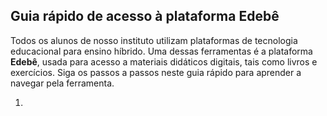 ## Guia rápido de acesso à plataforma Edebê ##

Todos os alunos de nosso instituto utilizam plataformas de tecnologia educacional para ensino híbrido. Uma dessas ferramentas é a plataforma **Edebê**, usada para acesso a materiais didáticos digitais, tais como livros e exercícios. Siga os passos a passos neste guia rápido para aprender a navegar pela ferramenta.

1. 
